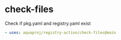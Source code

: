 # check-files

Check if pkg.yaml and registry.yaml exist

```yaml
- uses: aquaproj/registry-action/check-files@main
```
